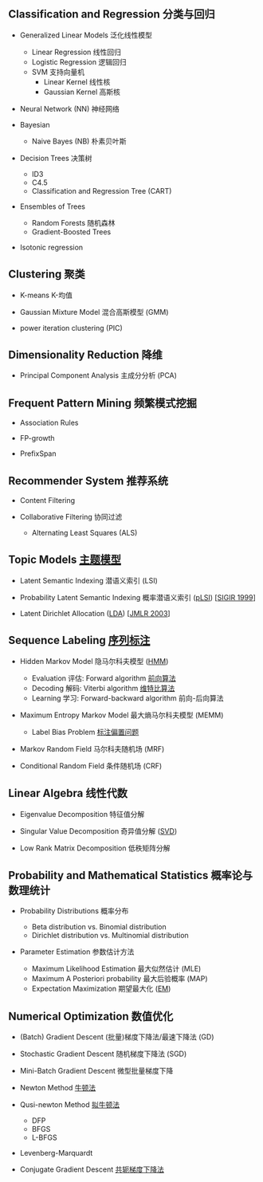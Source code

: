 ## Classification and Regression 分类与回归

* Generalized Linear Models 泛化线性模型
    + Linear Regression 线性回归
    + Logistic Regression 逻辑回归
    + SVM 支持向量机
        - Linear Kernel 线性核
        - Gaussian Kernel 高斯核

* Neural Network (NN) 神经网络

* Bayesian
    + Naive Bayes (NB) 朴素贝叶斯

* Decision Trees 决策树
    + ID3
    + C4.5
    + Classification and Regression Tree (CART)

* Ensembles of Trees 
    + Random Forests 随机森林
    + Gradient-Boosted Trees

* Isotonic regression

## Clustering 聚类

* K-means K-均值

* Gaussian Mixture Model 混合高斯模型 (GMM)

* power iteration clustering (PIC)

## Dimensionality Reduction 降维

* Principal Component Analysis 主成分分析 (PCA)

## Frequent Pattern Mining 频繁模式挖掘

* Association Rules

* FP-growth

* PrefixSpan

## Recommender System 推荐系统
* Content Filtering 

* Collaborative Filtering 协同过滤
    + Alternating Least Squares (ALS)

## Topic Models [主题模型](http://blog.csdn.net/hxxiaopei/article/details/7617838)
* Latent Semantic Indexing 潜语义索引 (LSI)

* Probability Latent Semantic Indexing 概率潜语义索引 ([pLSI](http://www.52nlp.cn/%E6%A6%82%E7%8E%87%E8%AF%AD%E8%A8%80%E6%A8%A1%E5%9E%8B%E5%8F%8A%E5%85%B6%E5%8F%98%E5%BD%A2%E7%B3%BB%E5%88%971-plsa%E5%8F%8Aem%E7%AE%97%E6%B3%95)) [[SIGIR 1999](http://dl.acm.org/citation.cfm?id=312649)]

* Latent Dirichlet Allocation ([LDA](http://blog.csdn.net/v_july_v/article/details/41209515)) [[JMLR 2003](http://dl.acm.org/citation.cfm?id=944919.944937)]

## Sequence Labeling [序列标注](http://blog.csdn.net/caohao2008/article/details/4242308) 

* Hidden Markov Model 隐马尔科夫模型 ([HMM](http://www.52nlp.cn/hmm-learn-best-practices-one-introduction))
    + Evaluation 评估: Forward algorithm [前向算法](http://www.cnblogs.com/tornadomeet/archive/2012/03/24/2415583.html)
    + Decoding 解码: Viterbi algorithm [维特比算法](http://www.cnblogs.com/tornadomeet/archive/2012/03/24/2415889.htm)
    + Learning 学习: Forward-backward algorithm 前向-后向算法
    
* Maximum Entropy Markov Model 最大熵马尔科夫模型 (MEMM)
    + Label Bias Problem [标注偏置问题](http://blog.csdn.net/zhoubl668/article/details/7787690)

* Markov Random Field 马尔科夫随机场 (MRF)

* Conditional Random Field 条件随机场 (CRF)

## Linear Algebra 线性代数

* Eigenvalue Decomposition 特征值分解

* Singular Value Decomposition 奇异值分解 ([SVD](http://www.cnblogs.com/LeftNotEasy/archive/2011/01/19/svd-and-applications.html))

* Low Rank Matrix Decomposition 低秩矩阵分解

## Probability and Mathematical Statistics 概率论与数理统计

* Probability Distributions 概率分布
    + Beta distribution vs. Binomial distribution
    + Dirichlet distribution vs. Multinomial distribution

* Parameter Estimation 参数估计方法
    + Maximum Likelihood Estimation 最大似然估计 (MLE)
    + Maximum A Posteriori probability 最大后验概率 (MAP)
    + Expectation Maximization 期望最大化 ([EM](http://blog.csdn.net/zouxy09/article/details/8537620))
    
## Numerical Optimization 数值优化

* (Batch) Gradient Descent (批量)梯度下降法/最速下降法 (GD)

* Stochastic Gradient Descent 随机梯度下降法 (SGD)

* Mini-Batch Gradient Descent 微型批量梯度下降

* Newton Method [牛顿法](http://blog.csdn.net/dsbatigol/article/details/12448627)

* Qusi-newton Method [拟牛顿法](http://blog.csdn.net/itplus/article/details/21896453)
    + DFP
    + BFGS
    + L-BFGS

* Levenberg-Marquardt

* Conjugate Gradient Descent [共轭梯度下降法](http://www.cnblogs.com/daniel-D/p/3377840.html)